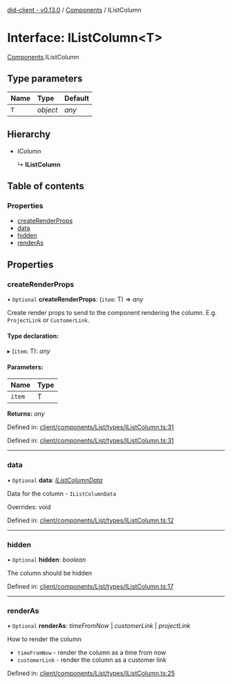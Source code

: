 [did-client - v0.13.0](../README.md) / [Components](../modules/components.md) / IListColumn

# Interface: IListColumn<T\>

[Components](../modules/components.md).IListColumn

## Type parameters

Name | Type | Default |
:------ | :------ | :------ |
`T` | *object* | *any* |

## Hierarchy

* *IColumn*

  ↳ **IListColumn**

## Table of contents

### Properties

- [createRenderProps](components.ilistcolumn.md#createrenderprops)
- [data](components.ilistcolumn.md#data)
- [hidden](components.ilistcolumn.md#hidden)
- [renderAs](components.ilistcolumn.md#renderas)

## Properties

### createRenderProps

• `Optional` **createRenderProps**: (`item`: T) => *any*

Create render props to send to the component rendering the column.
E.g. `ProjectLink` or `CustomerLink`.

#### Type declaration:

▸ (`item`: T): *any*

#### Parameters:

Name | Type |
:------ | :------ |
`item` | T |

**Returns:** *any*

Defined in: [client/components/List/types/IListColumn.ts:31](https://github.com/Puzzlepart/did/blob/dev/client/components/List/types/IListColumn.ts#L31)

Defined in: [client/components/List/types/IListColumn.ts:31](https://github.com/Puzzlepart/did/blob/dev/client/components/List/types/IListColumn.ts#L31)

___

### data

• `Optional` **data**: [*IListColumnData*](components.ilistcolumndata.md)

Data for the column - `IListColumnData`

Overrides: void

Defined in: [client/components/List/types/IListColumn.ts:12](https://github.com/Puzzlepart/did/blob/dev/client/components/List/types/IListColumn.ts#L12)

___

### hidden

• `Optional` **hidden**: *boolean*

The column should be hidden

Defined in: [client/components/List/types/IListColumn.ts:17](https://github.com/Puzzlepart/did/blob/dev/client/components/List/types/IListColumn.ts#L17)

___

### renderAs

• `Optional` **renderAs**: *timeFromNow* \| *customerLink* \| *projectLink*

How to render the column

- `timeFromNow` - render the column as a time from now
- `customerLink` - render the column as a customer link

Defined in: [client/components/List/types/IListColumn.ts:25](https://github.com/Puzzlepart/did/blob/dev/client/components/List/types/IListColumn.ts#L25)
